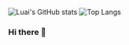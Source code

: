 ![Luai's GitHub stats](https://github-readme-stats.vercel.app/api?username=luaibash&hide=stars&show_icons=true&theme=radical&rank_icon=github)
![Top Langs](https://github-readme-stats.vercel.app/api/top-langs/?username=luaibash&layout=compact)
### Hi there 👋

<!--
**luaibash/luaibash** is a ✨ _special_ ✨ repository because its `README.md` (this file) appears on your GitHub profile.

Here are some ideas to get you started:

- 🔭 I’m currently working on ...
- 🌱 I’m currently learning ...
- 👯 I’m looking to collaborate on ...
- 🤔 I’m looking for help with ...
- 💬 Ask me about ...
- 📫 How to reach me: ...
- 😄 Pronouns: ...
- ⚡ Fun fact: ...
-->
